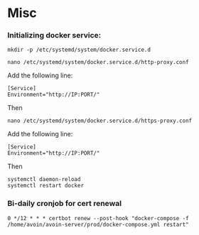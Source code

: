 # Misc

### Initializing docker service:

    mkdir -p /etc/systemd/system/docker.service.d

    nano /etc/systemd/system/docker.service.d/http-proxy.conf 

Add the following line:

    [Service]  
    Environment="http://IP:PORT/"
    
Then

    nano /etc/systemd/system/docker.service.d/https-proxy.conf 
Add the following line:

    [Service]
    Environment="http://IP:PORT/"

Then

    systemctl daemon-reload
    systemctl restart docker


### Bi-daily cronjob for cert renewal
    
    0 */12 * * * certbot renew --post-hook "docker-compose -f /home/avoin/avoin-server/prod/docker-compose.yml restart"
